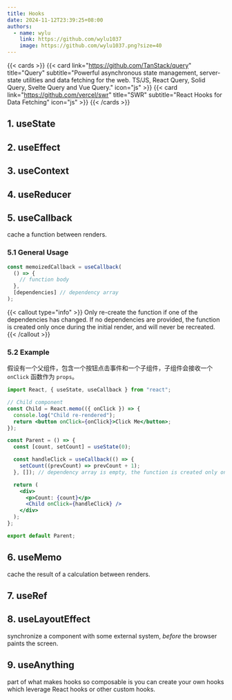 ```yaml
---
title: Hooks
date: 2024-11-12T23:39:25+08:00
authors:
  - name: wylu
    link: https://github.com/wylu1037
    image: https://github.com/wylu1037.png?size=40
---
```


{{< cards >}}
{{< card link="https://github.com/TanStack/query" title="Query" subtitle="Powerful asynchronous state management, server-state utilities and data fetching for the web. TS/JS, React Query, Solid Query, Svelte Query and Vue Query." icon="js" >}}
{{< card link="https://github.com/vercel/swr" title="SWR" subtitle="React Hooks for Data Fetching" icon="js" >}}
{{< /cards >}}

## 1. useState

## 2. useEffect

## 3. useContext

## 4. useReducer

## 5. useCallback

cache a function between renders.

### 5.1 General Usage

```jsx
const memoizedCallback = useCallback(
  () => {
    // function body
  },
  [dependencies] // dependency array
);
```

{{< callout type="info" >}}
Only re-create the function if one of the dependencies has changed.
If no dependencies are provided, the function is created only once during the initial render, and will never be recreated.
{{< /callout >}}

### 5.2 Example

假设有一个父组件，包含一个按钮点击事件和一个子组件，子组件会接收一个 `onClick` 函数作为 `props`。

```jsx
import React, { useState, useCallback } from "react";

// Child component
const Child = React.memo(({ onClick }) => {
  console.log("Child re-rendered");
  return <button onClick={onClick}>Click Me</button>;
});

const Parent = () => {
  const [count, setCount] = useState(0);

  const handleClick = useCallback(() => {
    setCount((prevCount) => prevCount + 1);
  }, []); // dependency array is empty, the function is created only once during the initial render

  return (
    <div>
      <p>Count: {count}</p>
      <Child onClick={handleClick} />
    </div>
  );
};

export default Parent;
```

## 6. useMemo

cache the result of a calculation between renders.

## 7. useRef

## 8. useLayoutEffect

synchronize a component with some external system, _before_ the browser paints the screen.

## 9. useAnything

part of what makes hooks so composable is you can create your own hooks which leverage React hooks or other custom hooks.

